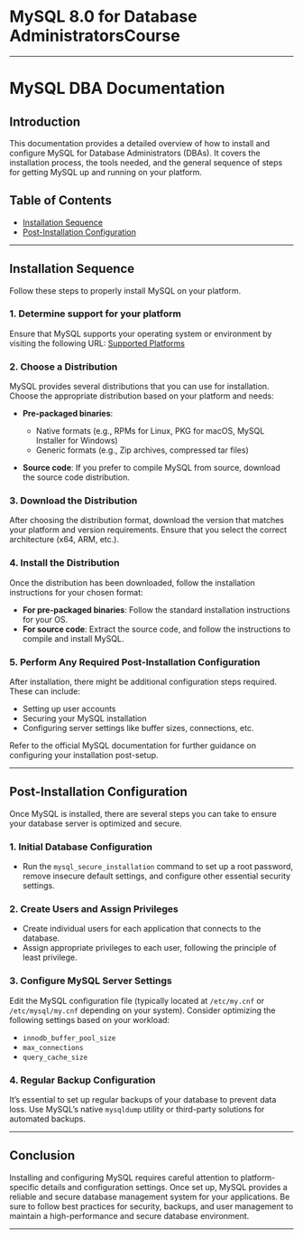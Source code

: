 # MySQL 8.0 for Database AdministratorsCourse

---

# MySQL DBA Documentation

## Introduction

This documentation provides a detailed overview of how to install and configure MySQL for Database Administrators (DBAs). It covers the installation process, the tools needed, and the general sequence of steps for getting MySQL up and running on your platform.

## Table of Contents

- [Installation Sequence](#installation-sequence)
- [Post-Installation Configuration](#post-installation-configuration)

---

## Installation Sequence

Follow these steps to properly install MySQL on your platform.

### 1. **Determine support for your platform**

Ensure that MySQL supports your operating system or environment by visiting the following URL:
[Supported Platforms](https://www.mysql.com/support/supportedplatforms/database.html)

### 2. **Choose a Distribution**

MySQL provides several distributions that you can use for installation. Choose the appropriate distribution based on your platform and needs:

- **Pre-packaged binaries**:
  - Native formats (e.g., RPMs for Linux, PKG for macOS, MySQL Installer for Windows)
  - Generic formats (e.g., Zip archives, compressed tar files)
  
- **Source code**: If you prefer to compile MySQL from source, download the source code distribution.

### 3. **Download the Distribution**

After choosing the distribution format, download the version that matches your platform and version requirements. Ensure that you select the correct architecture (x64, ARM, etc.).

### 4. **Install the Distribution**

Once the distribution has been downloaded, follow the installation instructions for your chosen format:
- **For pre-packaged binaries**: Follow the standard installation instructions for your OS.
- **For source code**: Extract the source code, and follow the instructions to compile and install MySQL.

### 5. **Perform Any Required Post-Installation Configuration**

After installation, there might be additional configuration steps required. These can include:
- Setting up user accounts
- Securing your MySQL installation
- Configuring server settings like buffer sizes, connections, etc.

Refer to the official MySQL documentation for further guidance on configuring your installation post-setup.

---

## Post-Installation Configuration

Once MySQL is installed, there are several steps you can take to ensure your database server is optimized and secure.

### 1. **Initial Database Configuration**

- Run the `mysql_secure_installation` command to set up a root password, remove insecure default settings, and configure other essential security settings.
  
### 2. **Create Users and Assign Privileges**

- Create individual users for each application that connects to the database.
- Assign appropriate privileges to each user, following the principle of least privilege.

### 3. **Configure MySQL Server Settings**

Edit the MySQL configuration file (typically located at `/etc/my.cnf` or `/etc/mysql/my.cnf` depending on your system). Consider optimizing the following settings based on your workload:
- `innodb_buffer_pool_size`
- `max_connections`
- `query_cache_size`

### 4. **Regular Backup Configuration**

It’s essential to set up regular backups of your database to prevent data loss. Use MySQL’s native `mysqldump` utility or third-party solutions for automated backups.

---

## Conclusion

Installing and configuring MySQL requires careful attention to platform-specific details and configuration settings. Once set up, MySQL provides a reliable and secure database management system for your applications. Be sure to follow best practices for security, backups, and user management to maintain a high-performance and secure database environment.

---